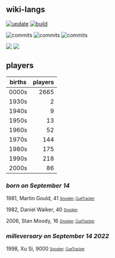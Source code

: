 ## wiki-langs
[![update](https://github.com/dreamerminsk/wiki-langs/actions/workflows/update-tables.yml/badge.svg)](https://github.com/dreamerminsk/wiki-langs/actions/workflows/update-tables.yml)
[![build](https://github.com/dreamerminsk/wiki-langs/actions/workflows/build.yml/badge.svg)](https://github.com/dreamerminsk/wiki-langs/actions/workflows/build.yml)

![commits](https://img.shields.io/github/commit-activity/y/dreamerminsk/wiki-langs)
![commits](https://img.shields.io/github/commit-activity/m/dreamerminsk/wiki-langs)
![commits](https://img.shields.io/github/commit-activity/w/dreamerminsk/wiki-langs)

![](https://img.shields.io/github/languages/code-size/dreamerminsk/wiki-langs)
![](https://img.shields.io/github/repo-size/dreamerminsk/wiki-langs)

## players
| births | players |
| :----: | ------: |
| 0000s | 2665 |
| 1930s | 2 |
| 1940s | 9 |
| 1950s | 13 |
| 1960s | 52 |
| 1970s | 144 |
| 1980s | 175 |
| 1990s | 218 |
| 2000s | 86 |

### ***born on September 14***
1981, Martin Gould, 41 <sub><sup>[Snooker](http://www.snooker.org/res/index.asp?player=27), [CueTracker](http://cuetracker.net/Players/martin-gould/)</sup></sub>

1982, Daniel Walker, 40 <sub><sup>[Snooker](http://www.snooker.org/res/index.asp?player=2358)</sup></sub>

2006, Stan Moody, 16 <sub><sup>[Snooker](http://www.snooker.org/res/index.asp?player=2758), [CueTracker](http://cuetracker.net/Players/stanley-moody/)</sup></sub>


### ***milleversary on September 14 2022***
1998, Xu Si, 9000 <sub><sup>[Snooker](http://www.snooker.org/res/index.asp?player=1407), [CueTracker](http://cuetracker.net/Players/xu-si/)</sup></sub>



